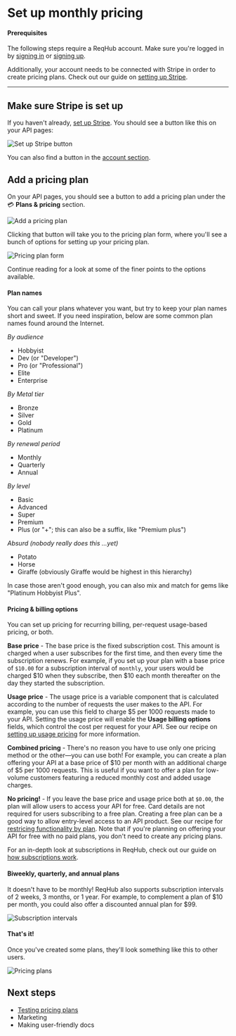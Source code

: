 
# Set up monthly pricing

#### Prerequisites

The following steps require a ReqHub account. Make sure you're logged in by [signing in](https://reqhub.io/login) or [signing up](https://reqhub.io/create-account).

Additionally, your account needs to be connected with Stripe in order to create pricing plans. Check out our guide on [setting up Stripe](guides/setting-up-stripe.md).

----

## Make sure Stripe is set up

If you haven't already, [set up Stripe](guides/setting-up-stripe.md). You should see a button like this on your API pages:

![Set up Stripe button](https://reqhubprod.blob.core.windows.net/public/docs/set-up-stripe.png)

You can also find a button in the [account section](https://dev.reqhub.io/account).

## Add a pricing plan

On your API pages, you should see a button to add a pricing plan under the &#x1F4B3; **Plans & pricing** section.

![Add a pricing plan](https://reqhubprod.blob.core.windows.net/public/docs/add-pricing-plan.png)

Clicking that button will take you to the pricing plan form, where you'll see a bunch of options for setting up your pricing plan.

![Pricing plan form](https://reqhubprod.blob.core.windows.net/public/docs/pricing-plan-form.png)

Continue reading for a look at some of the finer points to the options available.

#### Plan names

You can call your plans whatever you want, but try to keep your plan names short and sweet.
If you need inspiration, below are some common plan names found around the Internet.

*By audience*
* Hobbyist
* Dev (or "Developer")
* Pro (or "Professional")
* Elite
* Enterprise

*By Metal tier*
* Bronze
* Silver
* Gold
* Platinum

*By renewal period*
* Monthly
* Quarterly
* Annual

*By level*
* Basic
* Advanced
* Super
* Premium
* Plus (or "+"; this can also be a suffix, like "Premium plus")

*Absurd (nobody really does this ...yet)*
* Potato
* Horse
* Giraffe (obviously Giraffe would be highest in this hierarchy)

In case those aren't good enough, you can also mix and match for gems like "Platinum Hobbyist Plus".

#### Pricing & billing options

You can set up pricing for recurring billing, per-request usage-based pricing, or both.

**Base price** - The base price is the fixed subscription cost.
This amount is charged when a user subscribes for the first time, and then every time the subscription renews.
For example, if you set up your plan with a base price of `$10.00` for a subscription interval of `monthly`,
your users would be charged $10 when they subscribe, then $10 each month thereafter on the day they started the subscription.

**Usage price** - The usage price is a variable component that is calculated according to the number of requests the user makes to the API.
For example, you can use this field to charge $5 per 1000 requests made to your API.
Setting the usage price will enable the **Usage billing options** fields, which control the cost per request for your API.
See our recipe on [setting up usage pricing](/recipes/usage-pricing) for more information.

**Combined pricing** - There's no reason you have to use only one pricing method or the other&mdash;you can use both!
For example, you can create a plan offering your API at a base price of $10 per month with an additional charge of $5 per 1000 requests.
This is useful if you want to offer a plan for low-volume customers featuring a reduced monthly cost and added usage charges.

**No pricing!** - If you leave the base price and usage price both at `$0.00`, the plan will allow users to access your API for free.
Card details are not required for users subscribing to a free plan. Creating a free plan can be a good way to allow entry-level access to
an API product. See our recipe for [restricing functionality by plan](/recipes/functionality-by-plan). Note that if you're planning on
offering your API for free with no paid plans, you don't need to create any pricing plans.

For an in-depth look at subscriptions in ReqHub, check out our guide on [how subscriptions work](/guides/how-subscriptions-work).

#### Biweekly, quarterly, and annual plans

It doesn't have to be monthly! ReqHub also supports subscription intervals of 2 weeks, 3 months, or 1 year.
For example, to complement a plan of $10 per month, you could also offer a discounted annual plan for $99.

![Subscription intervals](https://reqhubprod.blob.core.windows.net/public/docs/pricing-subscription-intervals.png)

#### That's it!

Once you've created some plans, they'll look something like this to other users.

![Pricing plans](https://reqhubprod.blob.core.windows.net/public/docs/pricing-plans.png)

## Next steps

* [Testing pricing plans](/recipes/simulating-pricing-plans)
* Marketing
* Making user-friendly docs

